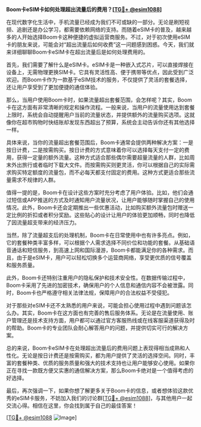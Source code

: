 **Boom卡eSIM卡如何处理超出流量后的费用？[[TG💪+ @esim1088](https://t.me/s/esim1088)]**

在现代数字化生活中，手机流量已经成为我们不可或缺的一部分。无论是刷短视频、追剧还是办公学习，都需要依赖网络的支持。而随着eSIM卡的普及，越来越多的人开始选择Boom卡这种便捷的虚拟运营商服务。不过，对于初次使用eSIM卡的朋友来说，可能会对“超出流量后如何收费”这一问题感到困惑。今天，我们就来详细聊聊Boom卡eSIM卡在超出流量后是如何处理费用的。

首先，我们需要了解什么是eSIM卡。eSIM卡是一种嵌入式芯片，可以直接焊接在设备上，无需物理更换SIM卡。它具有灵活性高、便于携带等优点，因此受到广泛欢迎。而Boom卡作为一款基于eSIM技术的服务，不仅提供了灵活的套餐选择，还让用户享受到了更加便捷的通信体验。

那么，当用户使用Boom卡时，如果流量超出套餐范围，会怎样呢？其实，Boom卡在这方面有非常清晰的规定和操作流程。一般来说，当用户的流量使用达到套餐上限时，系统会自动提醒用户当前的流量状态，并提供额外的流量购买选项。这就像你在超市购物时快结账却发现东西超出了预算，系统会主动告诉你还有其他选择一样。

具体来说，当你的流量超出套餐范围后，Boom卡通常会提供两种解决方案：一是按日计费，二是按需购买。按日计费的方式意味着你可以选择每天支付一定的费用，获得一定量的额外流量。这种方式适合那些偶尔需要超量流量的人群，比如周末外出旅行或者临时下载大文件。而按需购买则更灵活，你可以根据自己的实际需求购买特定额度的流量包，而不必每天都支付固定的费用。这种方式更适合那些流量需求不规律的人群。

值得一提的是，Boom卡在设计这些方案时充分考虑了用户体验。比如，他们会通过短信或APP推送的方式及时通知用户流量状况，让用户能够随时掌握自己的使用情况。此外，Boom卡还会定期推出一些优惠活动，比如购买额外流量包时赠送一定比例的折扣或者积分奖励。这些贴心的设计让用户的体验更加顺畅，同时也降低了因流量超支带来的经济压力。

当然，除了流量超支后的处理机制，Boom卡在日常使用中也有许多亮点。例如，它的套餐种类丰富多样，可以根据个人需求选择不同价位和功能的套餐。从基础语音通话和短信服务，到高速上网和国际漫游，Boom卡都能满足你的各种需求。而且，由于是eSIM卡，用户可以轻松切换多个运营商网络，享受更优质的信号覆盖和服务质量。

此外，Boom卡还特别注重用户的隐私保护和技术安全性。在数据传输过程中，Boom卡采用了先进的加密技术，确保用户的个人信息和通信内容不会被泄露。同时，Boom卡也严格遵守相关法律法规，保障用户的合法权益不受侵犯。

对于那些对eSIM卡还不太熟悉的用户来说，可能会担心使用过程中遇到问题该怎么办。其实，Boom卡在这方面也有完善的售后服务体系。无论是在流量使用、账户管理还是技术支持方面，用户都可以通过官方客服热线或在线客服渠道获得及时的帮助。Boom卡的专业团队会耐心解答用户的问题，并提供切实可行的解决方案。

总的来说，Boom卡eSIM卡在处理超出流量后的费用问题上表现得相当成熟和人性化。无论是按日计费还是按需购买，都为用户提供了灵活的选择空间。同时，丰富的套餐种类、优质的服务质量和强大的技术支持也让用户能够安心使用。如果你正在寻找一款既方便又实惠的通信解决方案，那么Boom卡绝对是一个值得考虑的好选择。

最后，再次强调一下，如果你想了解更多关于Boom卡的信息，或者想体验这款优秀的eSIM卡服务，不妨加入我们的讨论群[[TG💪+ @esim1088](https://t.me/s/esim1088)]，与其他用户一起交流心得。相信在这里，你会找到属于自己的最佳答案！

[[TG💪+ @esim1088](https://t.me/s/esim1088) ![Image](https://i.postimg.cc/4NQfJmqS/Snipaste-2025-05-13-00-14-12.png)]